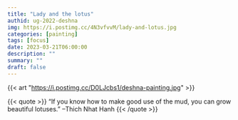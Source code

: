 ```yaml
---
title: "Lady and the lotus"
authid: ug-2022-deshna
img: https://i.postimg.cc/4N3vfvvM/lady-and-lotus.jpg
categories: [painting]
tags: [focus]
date: 2023-03-21T06:00:00
description: ""
summary: ""
draft: false
---
```



{{< art "https://i.postimg.cc/D0LJcbs1/deshna-painting.jpg" >}}


{{< quote >}}
“If you know how to make good use of the mud, you can grow beautiful lotuses.” 
–Thich Nhat Hanh
{{< /quote >}}